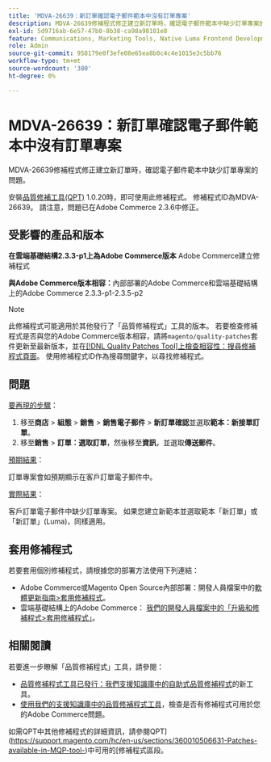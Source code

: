 ```yaml
---
title: 'MDVA-26639：新訂單確認電子郵件範本中沒有訂單專案'
description: MDVA-26639修補程式修正建立新訂單時，確認電子郵件範本中缺少訂單專案的問題。
exl-id: 5d9716ab-6e57-47b0-8b38-ca98a98101e8
feature: Communications, Marketing Tools, Native Luma Frontend Development, Orders
role: Admin
source-git-commit: 958179e0f3efe08e65ea8b0c4c4e1015e3c5bb76
workflow-type: tm+mt
source-wordcount: '380'
ht-degree: 0%

---
```


# MDVA-26639：新訂單確認電子郵件範本中沒有訂單專案

MDVA-26639修補程式修正建立新訂單時，確認電子郵件範本中缺少訂單專案的問題。

安裝[品質修補工具(QPT)](/help/announcements/adobe-commerce-announcements/magento-quality-patches-released-new-tool-to-self-serve-quality-patches.md) 1.0.20時，即可使用此修補程式。 修補程式ID為MDVA-26639。 請注意，問題已在Adobe Commerce 2.3.6中修正。

## 受影響的產品和版本

**在雲端基礎結構2.3.3-p1上為Adobe Commerce版本** Adobe Commerce建立修補程式

**與Adobe Commerce版本相容：**&#x200B;內部部署的Adobe Commerce和雲端基礎結構上的Adobe Commerce 2.3.3-p1-2.3.5-p2

>[!NOTE]
>
>此修補程式可能適用於其他發行了「品質修補程式」工具的版本。 若要檢查修補程式是否與您的Adobe Commerce版本相容，請將`magento/quality-patches`套件更新至最新版本，並在[[!DNL Quality Patches Tool]上檢查相容性：搜尋修補程式頁面](https://devdocs.magento.com/quality-patches/tool.html#patch-grid)。 使用修補程式ID作為搜尋關鍵字，以尋找修補程式。

## 問題

<u>要再現的步驟</u>：

1. 移至&#x200B;**商店** > **組態** > **銷售** > **銷售電子郵件** > **新訂單確認**&#x200B;並選取&#x200B;**範本：新接單訂單**。
1. 移至&#x200B;**銷售** > **訂單：選取訂單**，然後移至&#x200B;**資訊**，並選取&#x200B;**傳送郵件**。

<u>預期結果</u>：

訂單專案會如預期顯示在客戶訂單電子郵件中。

<u>實際結果</u>：

客戶訂單電子郵件中缺少訂單專案。 如果您建立新範本並選取範本「新訂單」或「新訂單」(Luma)，同樣適用。

## 套用修補程式

若要套用個別修補程式，請根據您的部署方法使用下列連結：

* Adobe Commerce或Magento Open Source內部部署：開發人員檔案中的[軟體更新指南>套用修補程式](https://devdocs.magento.com/guides/v2.4/comp-mgr/patching/mqp.html)。
* 雲端基礎結構上的Adobe Commerce： [我們的開發人員檔案中的「升級和修補程式>套用修補程式」](https://devdocs.magento.com/cloud/project/project-patch.html)。

## 相關閱讀

若要進一步瞭解「品質修補程式」工具，請參閱：

* [品質修補程式工具已發行：我們支援知識庫中的自助式品質修補程式](/help/announcements/adobe-commerce-announcements/magento-quality-patches-released-new-tool-to-self-serve-quality-patches.md)的新工具。
* [使用我們的支援知識庫中的品質修補程式工具](/help/support-tools/patches-available-in-qpt-tool/check-patch-for-magento-issue-with-magento-quality-patches.md)，檢查是否有修補程式可用於您的Adobe Commerce問題。

如需QPT中其他修補程式的詳細資訊，請參閱QPT](https://support.magento.com/hc/en-us/sections/360010506631-Patches-available-in-MQP-tool-)中可用的[修補程式區段。
